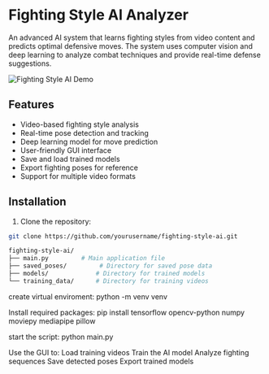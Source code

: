 # Fighting Style AI Analyzer

An advanced AI system that learns fighting styles from video content and predicts optimal defensive moves. The system uses computer vision and deep learning to analyze combat techniques and provide real-time defense suggestions.

![Fighting Style AI Demo](demo.gif)

## Features

- Video-based fighting style analysis
- Real-time pose detection and tracking
- Deep learning model for move prediction
- User-friendly GUI interface
- Save and load trained models
- Export fighting poses for reference
- Support for multiple video formats

## Installation

1. Clone the repository:
```bash
git clone https://github.com/yourusername/fighting-style-ai.git

fighting-style-ai/
├── main.py         # Main application file
├── saved_poses/         # Directory for saved pose data
├── models/             # Directory for trained models
└── training_data/      # Directory for training videos

```

create virtual enviroment:
python -m venv venv

Install required packages:
pip install tensorflow opencv-python numpy moviepy mediapipe pillow

start the script:
python main.py

Use the GUI to:
Load training videos
Train the AI model
Analyze fighting sequences
Save detected poses
Export trained models
